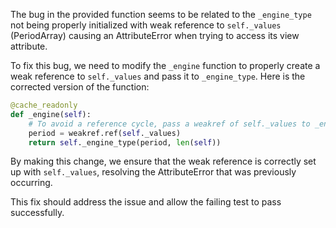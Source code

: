 The bug in the provided function seems to be related to the `_engine_type` not being properly initialized with weak reference to `self._values` (PeriodArray) causing an AttributeError when trying to access its view attribute.

To fix this bug, we need to modify the `_engine` function to properly create a weak reference to `self._values` and pass it to `_engine_type`. Here is the corrected version of the function:

```python
@cache_readonly
def _engine(self):
    # To avoid a reference cycle, pass a weakref of self._values to _engine_type.
    period = weakref.ref(self._values)
    return self._engine_type(period, len(self))
```

By making this change, we ensure that the weak reference is correctly set up with `self._values`, resolving the AttributeError that was previously occurring.

This fix should address the issue and allow the failing test to pass successfully.